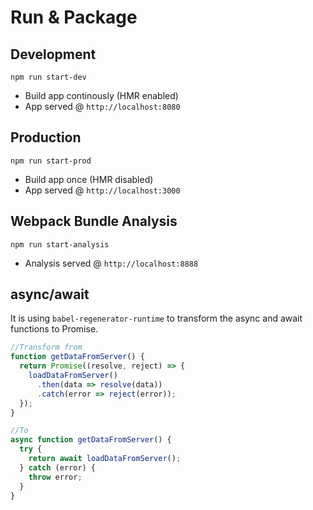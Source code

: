 # Run & Package

## Development

`npm run start-dev`

- Build app continously (HMR enabled)
- App served @ `http://localhost:8080`

## Production

`npm run start-prod`

- Build app once (HMR disabled)
- App served @ `http://localhost:3000`

## Webpack Bundle Analysis

`npm run start-analysis`

- Analysis served @ `http://localhost:8888`

## async/await

It is using `babel-regenerator-runtime` to transform the async and await functions to Promise.

```javascript
//Transform from
function getDataFromServer() {
  return Promise((resolve, reject) => {
    loadDataFromServer()
      .then(data => resolve(data))
      .catch(error => reject(error));
  });
}

//To
async function getDataFromServer() {
  try {
    return await loadDataFromServer();
  } catch (error) {
    throw error;
  }
}
```
